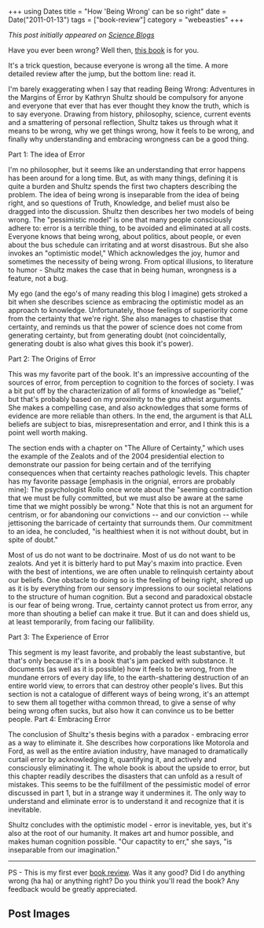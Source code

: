 +++
using Dates
title = "How 'Being Wrong' can be so right"
date = Date("2011-01-13")
tags = ["book-review"]
category = "webeasties"
+++

_This post initially appeared on [Science Blogs](http://scienceblogs.com/webeasties)_

Have you ever been wrong? Well then, [this book](http://beingwrongbook.com/synopsis) is for you.

It's a trick question, because everyone is wrong all the time. A more detailed review after the jump, but the bottom line: read it.

I'm barely exaggerating when I say that reading Being Wrong: Adventures in the Margins of Error by Kathryn Shultz should be compulsory for anyone and everyone that ever that has ever thought they know the truth, which is to say everyone. Drawing from history, philosophy, science, current events and a smattering of personal reflection, Shultz takes us through what it means to be wrong, why we get things wrong, how it feels to be wrong, and finally why understanding and embracing wrongness can be a good thing.

Part 1: The idea of Error

I'm no philosopher, but it seems like an understanding that error happens has been around for a long time. But, as with many things, defining it is quite a burden and Shultz spends the first two chapters describing the problem. The idea of being wrong is inseparable from the idea of being right, and so questions of Truth, Knowledge, and belief must also be dragged into the discussion. 
Shultz then describes her two models of being wrong. The "pessimistic model" is one that many people consciously adhere to: error is a terrible thing, to be avoided and eliminated at all costs. Everyone knows that being wrong, about politics, about people, or even about the bus schedule can irritating and at worst disastrous. But she also invokes an "optimistic model," Which acknowledges the joy, humor and sometimes the necessity of being wrong. From optical illusions, to literature to humor - Shultz makes the case that in being human, wrongness is a feature, not a bug.

My ego (and the ego's of many reading this blog I imagine) gets stroked a bit when she describes science as embracing the optimistic model as an approach to knowledge. Unfortunately, those feelings of superiority come from the certainty that we're right. She also manages to chastise that certainty, and reminds us that the power of science does not come from generating certainty, but from generating doubt (not coincidentally, generating doubt is also what gives this book it's power).

Part 2: The Origins of Error

This was my favorite part of the book. It's an impressive accounting of the sources of error, from perception to cognition to the forces of society. I was a bit put off by the characterization of all forms of knowledge as "belief," but that's probably based on my proximity to the gnu atheist arguments. She makes a compelling case, and also acknowledges that some forms of evidence are more reliable than others. In the end, the argument is that ALL beliefs are subject to bias, misrepresentation and error, and I think this is a point well worth making.

The section ends with a chapter on "The Allure of Certainty," which uses the example of the Zealots and of the 2004 presidential election to demonstrate our passion for being certain and of the terrifying consequences when that certainty reaches pathologic levels. This chapter has my favorite passage [emphasis in the orignial, errors are probably mine]:
 The psychologist Rollo once wrote about the "seeming contradiction that we must be fully committed, but we must also be aware at the same time that we might possibly be wrong." Note that this is not an argument for centrism, or for abandoning our convictions -- and our conviction -- while jettisoning the barricade of certainty that surrounds them. Our commitment to an idea, he concluded, "is healthiest when it is not without doubt, but in spite of doubt."

Most of us do not want to be doctrinaire. Most of us do not want to be zealots. And yet it is bitterly hard to put May's maxim into practice. Even with the best of intentions, we are often unable to relinquish certainty about our beliefs. One obstacle to doing so is the feeling of being right, shored up as it is by everything from our sensory impressions to our societal relations to the structure of human cognition. But a second and paradoxical obstacle is our fear of being wrong. True, certainty cannot protect us from error, any more than shouting a belief can make it true. But it can and does shield us, at least temporarily, from facing our fallibility.

Part 3: The Experience of Error

This segment is my least favorite, and probably the least substantive, but that's only because it's in a book that's jam packed with substance. It documents (as well as it is possible) how it feels to be wrong, from the mundane errors of every day life, to the earth-shattering destruction of an entire world view, to errors that can destroy other people's lives. But this section is not a catalogue of different ways of being wrong, it's an attempt to sew them all together witha  common thread, to give a sense of why being wrong often sucks, but also how it can convince us to be better people. 
Part 4: Embracing Error

The conclusion of Shultz's thesis begins with a paradox - embracing error as a way to eliminate it. She describes how corporations like Motorola and Ford, as well as the entire aviation industry, have managed to dramatically curtail error by acknowledging it, quantifying it, and actively and consciously eliminating it. The whole book is about the upside to error, but this chapter readily describes the disasters that can unfold as a result of mistakes. This seems to be the fulfillment of the pessimistic model of error discussed in part 1, but in a strange way it undermines it. The only way to understand and eliminate error is to understand it and recognize that it is inevitable.

Shultz concludes with the optimistic model - error is inevitable, yes, but it's also at the root of our humanity. It makes art and humor possible, and makes human cognition possible. "Our capactity to err," she says, "is inseparable from our imagination."

-------

PS - This is my first ever [book review](/tag/book-review). Was it any good? Did I do anything wrong (ha ha) or anything right? Do you think you'll read the book? 
Any feedback would be greatly appreciated.

      
  

 ## Post Images


